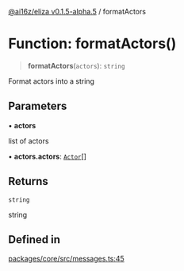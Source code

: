 [@ai16z/eliza v0.1.5-alpha.5](../index.md) / formatActors

# Function: formatActors()

> **formatActors**(`actors`): `string`

Format actors into a string

## Parameters

• **actors**

list of actors

• **actors.actors**: [`Actor`](../interfaces/Actor.md)[]

## Returns

`string`

string

## Defined in

[packages/core/src/messages.ts:45](https://github.com/meliksahgurtemel/eliza/blob/main/packages/core/src/messages.ts#L45)
